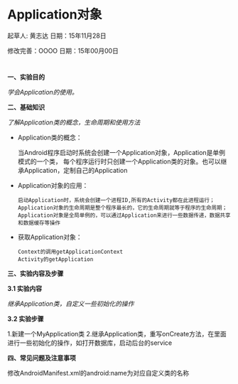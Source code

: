 # Application对象

起草人: 黄志达   日期：15年11月28日

修改完善：OOOO   日期：15年00月00日

# 

**一、实验目的**

*学会Application的使用。*

**二、基础知识**

*了解Application类的概念，生命周期和使用方法*
   
*  Application类的概念：

     当Android程序启动时系统会创建一个Application对象，Application是单例模式的一个类， 
      每个程序运行时只创建一个Application类的对象。也可以继承Application，定制自己的Application

* Application对象的应用：

      启动Application时，系统会创建一个进程ID,所有的Activity都在此进程运行；
      Application对象的生命周期是整个程序最长的，它的生命周期就等于程序的生命周期；
      Application对象是全局单例的，可以通过Application来进行一些数据传递，数据共享和数据缓存等操作


* 获取Application对象：

      Context的调用getApplicationContext
      Activity的getApplication


   

**三、实验内容及步骤**

**3.1 实验内容**

*继承Application类，自定义一些初始化的操作*

**3.2 实验步骤**

1.新建一个MyApplication类
2.继承Application类，重写onCreate方法，在里面进行一些初始化的操作，如打开数据库，启动后台的service

**四、常见问题及注意事项**

修改AndroidManifest.xml的android:name为对应自定义类的名称



